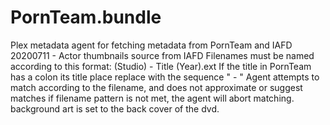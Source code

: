 # PornTeam.bundle

Plex metadata agent for fetching metadata from PornTeam and IAFD
20200711 - 	Actor thumbnails source from IAFD 
			Filenames must be named according to this format: (Studio) - Title (Year).ext
			If the title in PornTeam has a colon its title place replace with the sequence " - "
			Agent attempts to match according to the filename, and does not approximate or suggest matches
			if filename pattern is not met, the agent will abort matching.
			background art is set to the back cover of the dvd.
